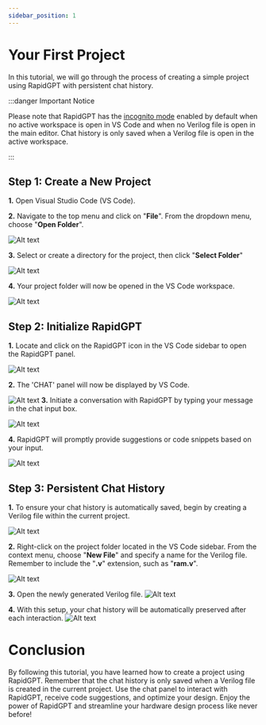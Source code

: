 ```yaml
---
sidebar_position: 1
---
```


# Your First Project

In this tutorial, we will go through the process of creating a simple project using RapidGPT with persistent chat history.

:::danger Important Notice

Please note that RapidGPT has the [incognito mode](../user-guide/rapidgpt-vscode/interactive-chat/incognito) enabled by default when no active workspace is open in VS Code and when no Verilog file is open in the main editor. Chat history is only saved when a Verilog file is open in the active workspace.

:::

## Step 1: Create a New Project
**1.**  Open Visual Studio Code (VS Code).

**2.** Navigate to the top menu and click on "**File**". From the dropdown menu, choose "**Open Folder**".

![Alt text](/img/docs/new-images/Step-1-2.png)

**3.** Select or create a directory for the project, then click "**Select Folder**"

![Alt text](/img/docs/new-images/Step1-3.png)

**4.** Your project folder will now be opened in the VS Code workspace.

![Alt text](/img/docs/new-images/Step1-4.png)

## Step 2: Initialize RapidGPT
**1.** Locate and click on the RapidGPT icon in the VS Code sidebar to open the RapidGPT panel.

![Alt text](/img/docs/new-images/Step-2-1.png)

**2.** The 'CHAT' panel will now be displayed by VS Code.

![Alt text](/img/docs/new-images/Step2-2.png)
**3.** Initiate a conversation with RapidGPT by typing your message in the chat input box.

![Alt text](/img/docs/new-images/Step2-3.png)

**4.** RapidGPT will promptly provide suggestions or code snippets based on your input.

![Alt text](/img/docs/new-images/Step2-4.png)

## Step 3: Persistent Chat History
**1.** To ensure your chat history is automatically saved, begin by creating a Verilog file within the current project.

![Alt text](/img/docs/new-images/Step3-1.png)

**2.** Right-click on the project folder located in the VS Code sidebar. From the context menu, choose "**New File**" and specify a name for the Verilog file. Remember to include the "**.v**" extension, such as "**ram.v**".

![Alt text](/img/docs/new-images/step3-2.png)

**3.** Open the newly generated Verilog file.
![Alt text](/img/docs/new-images/Step3-3.png)

**4.** With this setup, your chat history will be automatically preserved after each interaction.
![Alt text](/img/docs/new-images/Step3-4.png)

# Conclusion
By following this tutorial, you have learned how to create a project using RapidGPT. Remember that the chat history is only saved when a Verilog file is created in the current project. Use the chat panel to interact with RapidGPT, receive code suggestions, and optimize your design. Enjoy the power of RapidGPT and streamline your hardware design process like never before!
